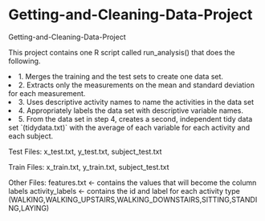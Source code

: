 # Getting-and-Cleaning-Data-Project
Getting-and-Cleaning-Data-Project

This project contains one R script called run_analysis() that does the following. 

<li>1. Merges the training and the test sets to create one data set.
<li>2. Extracts only the measurements on the mean and standard deviation for each measurement. 
<li>3. Uses descriptive activity names to name the activities in the data set
<li>4. Appropriately labels the data set with descriptive variable names. 
<li>5. From the data set in step 4, creates a second, independent tidy data set `(tidydata.txt)` with the average of each variable for each activity and each subject.

Test Files:
x_test.txt, y_test.txt, subject_test.txt

Train Files:
x_train.txt, y_train.txt, subject_test.txt

Other Files:
features.txt <- contains the values that will become the column labels
activity_labels <- contains the id and label for each activity type (WALKING,WALKING_UPSTAIRS,WALKING_DOWNSTAIRS,SITTING,STANDING,LAYING)
